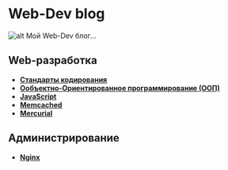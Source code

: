 Web-Dev blog
============

![alt Мой Web-Dev блог...](https://raw.github.com/uran1980/web-dev-blog/master/images/webdev_0.png)

## Web-разработка
* **[Стандарты кодирования](https://github.com/uran1980/web-dev-blog/blob/master/Coding-standarts/README.md)**
* **[Ообъектно-Ориентированное программирование (ООП)](https://github.com/uran1980/web-dev-blog/blob/master/OOP%20-%20ObjectOrientedProgramming/README.md)**
* **[JavaScript](https://github.com/uran1980/web-dev-blog/blob/master/JavaScript/README.md)**
* **[Memcached](https://github.com/uran1980/web-dev-blog/blob/master/Memcached/README.md)**
* **[Mercurial](https://github.com/uran1980/web-dev-blog/blob/master/Mercurial/README.md)**

## Администрирование
* **[Nginx](https://github.com/uran1980/web-dev-blog/blob/master/Nginx/README.md)**
